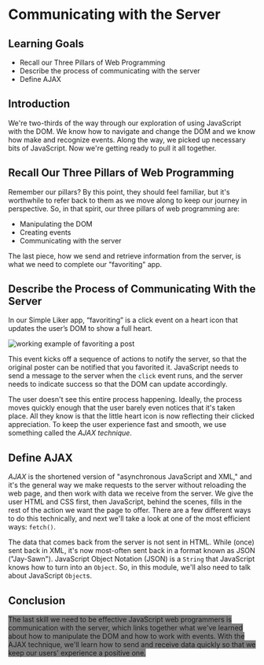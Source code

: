 # Communicating with the Server

## Learning Goals

- Recall our Three Pillars of Web Programming
- Describe the process of communicating with the server
- Define AJAX

## Introduction

We're two-thirds of the way through our exploration of using JavaScript with the
DOM. We know how to navigate and change the DOM and we know how make and
recognize events. Along the way, we picked up necessary bits of JavaScript. Now
we're getting ready to pull it all together.

## Recall Our Three Pillars of Web Programming

Remember our pillars? By this point, they should feel familiar, but it's
worthwhile to refer back to them as we move along to keep our journey in
perspective. So, in that spirit, our three pillars of web programming are:

- Manipulating the DOM
- Creating events
- Communicating with the server

The last piece, how we send and retrieve information from the server, is what we
need to complete our "favoriting" app.

## Describe the Process of Communicating With the Server

In our Simple Liker app, “favoriting” is a click event on a heart icon that
updates the user’s DOM to show a full heart.

![working example of favoriting a post][three-pillars-example-working]

This event kicks off a sequence of actions to notify the server, so that the
original poster can be notified that you favorited it. JavaScript needs to send
a message to the server when the `click` event runs, and the server needs to
indicate success so that the DOM can update accordingly.

The user doesn't see this entire process happening. Ideally, the process moves
quickly enough that the user barely even notices that it's taken place. All they
know is that the little heart icon is now reflecting their clicked appreciation.
To keep the user experience fast and smooth, we use something called the _AJAX
technique_.

## Define AJAX

_AJAX_ is the shortened version of "asynchronous JavaScript and XML," and it's the
general way we make requests to the server without reloading the web page, and
then work with data we receive from the server. We give the user HTML and CSS
first, then JavaScript, behind the scenes, fills in the rest of the action we
want the page to offer. There are a few different ways to do this technically,
and next we'll take a look at one of the most efficient ways: `fetch()`.

The data that comes back from the server is not sent in HTML. While (once) sent
back in XML, it's now most-often sent back in a format known as JSON ("Jay-Sawn").
JavaScript Object Notation (JSON) is a `String` that JavaScript knows how to
turn into an `Object`. So, in this module, we'll also need to talk about
JavaScript `Object`s.

## Conclusion

<span style="background-color: gray;">The last skill we need to be effective JavaScript web programmers is
communication with the server, which links together what we've learned about how
to manipulate the DOM and how to work with events. With the AJAX technique,
we'll learn how to send and receive data quickly so that we keep our users'
experience a positive one.</span>

[three-pillars-example-working]: https://curriculum-content.s3.amazonaws.com/fewpjs/fewpjs-stitching-together-the-three-pillars/three-pillars-02.gif
